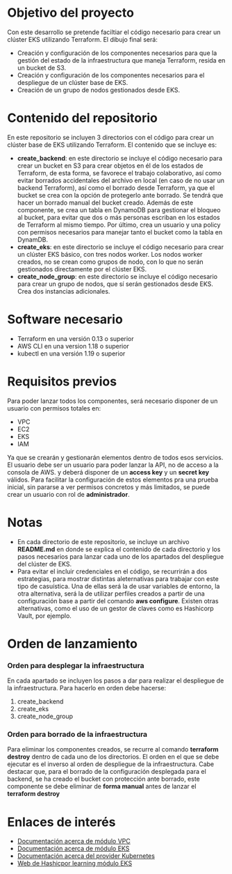 # Objetivo del proyecto
Con este desarrollo se pretende faciltiar el código necesario para crear un clúster EKS utilizando Terraform. El dibujo final será:
- Creación y configuración de los componentes necesarios para que la gestión del estado de la infraestructura que maneja Terraform, resida en un bucket de S3.
- Creación y configuración de los componentes necesarios para el despliegue de un clúster base de EKS.
- Creación de un grupo de nodos gestionados desde EKS.

# Contenido del repositorio
En este repositorio se incluyen 3 directorios con el código para crear un clúster base de EKS utilizando Terraform. El contenido que se incluye es:
- **create_backend**: en este directorio se incluye el código necesario para crear un bucket en S3 para crear objetos en él de los estados de Terraform, de esta forma, se favorece el trabajo colaborativo, así como evitar borrados accidentales del archivo en local (en caso de no usar un backend Terraform), así como el borrado desde Terraform, ya que el bucket se crea con la opción de protegerlo ante borrado. Se tendrá que hacer un borrado manual del bucket creado. Además de este componente, se crea un tabla en DynamoDB para gestionar el bloqueo al bucket, para evitar que dos o más personas escriban en los estados de Terraform al mismo tiempo. Por último, crea un usuario y una policy con permisos necesarios para manejar tanto el bucket como la tabla en DynamDB.
- **create_eks**: en este directorio se incluye el código necesario para crear un clúster EKS básico, con tres nodos worker. Los nodos worker creados, no se crean como grupos de nodo, con lo que no serán gestionados directamente por el clúster EKS.
- **create_node_group**: en este directorio se incluye el código necesario para crear un grupo de nodos, que sí serán gestionados desde EKS. Crea dos instancias adicionales.

# Software necesario
- Terraform en una versión 0.13 o superior
- AWS CLI en una version 1.18 o superior
- kubectl en una versión 1.19 o superior

# Requisitos previos
Para poder lanzar todos los componentes, será necesario disponer de un usuario con permisos totales en:
- VPC
- EC2
- EKS
- IAM

Ya que se crearán y gestionarán elementos dentro de todos esos servicios. El usuario debe ser un usuario para poder lanzar la API, no de acceso a la consola de AWS. y deberá disponer de un **access key** y un **secret key** válidos. Para facilitar la configuración de estos elementos pra una prueba inicial, sin pararse a ver permisos concretos y más limitados, se puede crear un usuario con rol de **administrador**.

# Notas
- En cada directorio de este repositorio, se incluye un archivo **README.md** en donde se explica el contenido de cada directorio y los pasos necesarios para lanzar cada uno de los apartados del despliegue del clúster de EKS.
- Para evitar el incluir credenciales en el código, se recurrirán a dos estrategias, para mostrar distintas aleternativas para trabajar con este tipo de casuística. Una de ellas será la de usar variables de entorno, la otra alternativa, será la de utilizar perfiles creados a partir de una configuración base a partir del comando **aws configure**. Existen otras alternativas, como el uso de un gestor de claves como es Hashicorp Vault, por ejemplo.

# Orden de lanzamiento

### Orden para desplegar la infraestructura

En cada apartado se incluyen los pasos a dar para realizar el despliegue de la infraestructura. Para hacerlo en orden debe hacerse:

1. create_backend
2. create_eks
3. create_node_group

### Orden para borrado de la infraestructura

Para eliminar los componentes creados, se recurre al comando **terraform destroy** dentro de cada uno de los directorios. El orden en el que se debe ejecutar es el inverso al orden de despliegue de la infraestructura.
Cabe destacar que, para el borrado de la configuración desplegada para el backend, se ha creado el bucket con protección ante borrado, este componente se debe eliminar de **forma manual** antes de lanzar el **terraform destroy**

# Enlaces de interés

- [Documentación acerca de módulo VPC](https://registry.terraform.io/modules/terraform-aws-modules/vpc/aws/latest)
- [Documentación acerca de módulo EKS](https://registry.terraform.io/modules/terraform-aws-modules/eks/aws/latest)
- [Documentación acerca del provider Kubernetes](https://registry.terraform.io/providers/hashicorp/kubernetes/latest/docs)
- [Web de Hashicpor learning módulo EKS](https://learn.hashicorp.com/tutorials/terraform/eks)
